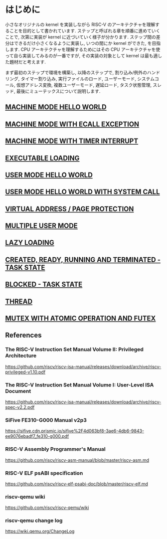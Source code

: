 # はじめに
小さなオリジナルの kernel を実装しながら RISC-V
のアーキテクチャを理解することを目的として書かれています.
ステップと呼ばれる章を順番に進めていくことで, 次第に実装が kernel
に近づいていく様子が分かります.
ステップ間の差分はできるだけ小さくなるように実装し, いつの間にか kernel
ができた, を目指します. CPU アーキテクチャを理解するためにはその CPU
アーキテクチャを使って自ら実装してみるのが一番ですが, その実装の対象として
kernel は最も適した題材だと考えます.

まず最初のステップで環境を構築し, 以降のステップで, 割り込み/例外のハンドリング,
タイマー割り込み, 実行ファイルのロード, ユーザーモード, システムコール,
仮想アドレス変換, 複数ユーザーモード, 遅延ロード, タスク状態管理, スレッド,
最後にミューテックスについて説明します.

## [MACHINE MODE HELLO WORLD](steps/1/README.md)
## [MACHINE MODE WITH ECALL EXCEPTION](steps/2/README.md)
## [MACHINE MODE WITH TIMER INTERRUPT](steps/3/README.md)
## [EXECUTABLE LOADING](steps/4/README.md)
## [USER MODE HELLO WORLD](steps/5/README.md)
## [USER MODE HELLO WORLD WITH SYSTEM CALL](steps/6/README.md)
## [VIRTUAL ADDRESS / PAGE PROTECTION](steps/7/README.md)
## [MULTIPLE USER MODE](steps/8/README.md)
## [LAZY LOADING](steps/9/README.md)
## [CREATED, READY, RUNNING AND TERMINATED - TASK STATE](steps/10/README.md)
## [BLOCKED - TASK STATE](steps/11/README.md)
## [THREAD](steps/12/README.md)
## [MUTEX WITH ATOMIC OPERATION AND FUTEX](steps/13/README.md)

## References

### The RISC-V Instruction Set Manual Volume II: Privileged Architecture 
https://github.com/riscv/riscv-isa-manual/releases/download/archive/riscv-privileged-v1.10.pdf

### The RISC-V Instruction Set Manual Volume I: User-Level ISA Document 
https://github.com/riscv/riscv-isa-manual/releases/download/archive/riscv-spec-v2.2.pdf

### SiFive FE310-G000 Manual v2p3
https://sifive.cdn.prismic.io/sifive%2F4d063bf8-3ae6-4db6-9843-ee9076ebadf7_fe310-g000.pdf

### RISC-V Assembly Programmer's Manual
https://github.com/riscv/riscv-asm-manual/blob/master/riscv-asm.md

### RISC-V ELF psABI specification
https://github.com/riscv/riscv-elf-psabi-doc/blob/master/riscv-elf.md

### riscv-qemu wiki
https://github.com/riscv/riscv-qemu/wiki

### riscv-qemu change log
https://wiki.qemu.org/ChangeLog
